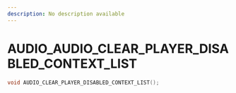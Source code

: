 ```yaml
---
description: No description available 
---
```


# AUDIO\_AUDIO_CLEAR_PLAYER_DISABLED_CONTEXT_LIST

```cpp
void AUDIO_CLEAR_PLAYER_DISABLED_CONTEXT_LIST();
```